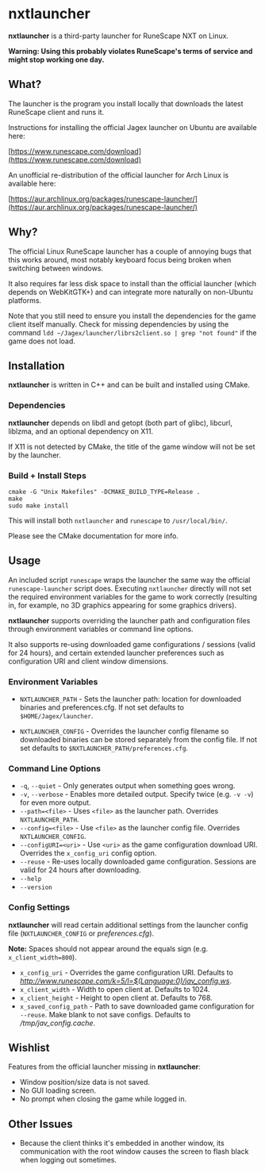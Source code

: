 # nxtlauncher

**nxtlauncher** is a third-party launcher for RuneScape NXT on Linux.

**Warning: Using this probably violates RuneScape's terms of service and might stop working one day.**

## What?

The launcher is the program you install locally that downloads the latest RuneScape client and runs it.

Instructions for installing the official Jagex launcher on Ubuntu are available here:

[https://www.runescape.com/download](https://www.runescape.com/download)

An unofficial re-distribution of the official launcher for Arch Linux is available here:

[https://aur.archlinux.org/packages/runescape-launcher/](https://aur.archlinux.org/packages/runescape-launcher/)

## Why?

The official Linux RuneScape launcher has a couple of annoying bugs that this works around, most notably keyboard focus being broken when switching between windows.

It also requires far less disk space to install than the official launcher (which depends on WebKitGTK+) and can integrate more naturally on non-Ubuntu platforms.

Note that you still need to ensure you install the dependencies for the game client itself manually. Check for missing dependencies by using the command `ldd ~/Jagex/launcher/librs2client.so | grep "not found"` if the game does not load.

## Installation

**nxtlauncher** is written in C++ and can be built and installed using CMake.

### Dependencies

**nxtlauncher** depends on libdl and getopt (both part of glibc), libcurl, liblzma, and an optional dependency on X11.

If X11 is not detected by CMake, the title of the game window will not be set by the launcher.

### Build + Install Steps

```
cmake -G "Unix Makefiles" -DCMAKE_BUILD_TYPE=Release .
make
sudo make install
```

This will install both `nxtlauncher` and `runescape` to `/usr/local/bin/`.

Please see the CMake documentation for more info.

## Usage

An included script `runescape` wraps the launcher the same way the official `runescape-launcher` script does. Executing `nxtlauncher` directly will not set the required environment variables for the game to work correctly (resulting in, for example, no 3D graphics appearing for some graphics drivers).

**nxtlauncher** supports overriding the launcher path and configuration files through environment variables or command line options.

It also supports re-using downloaded game configurations / sessions (valid for 24 hours), and certain extended launcher preferences such as configuration URI and client window dimensions.

### Environment Variables

* `NXTLAUNCHER_PATH` - Sets the launcher path: location for downloaded binaries and preferences.cfg. If not set defaults to `$HOME/Jagex/launcher`.

* `NXTLAUNCHER_CONFIG` - Overrides the launcher config filename so downloaded binaries can be stored separately from the config file. If not set defaults to `$NXTLAUNCHER_PATH/preferences.cfg`.

### Command Line Options

* `-q`, `--quiet` - Only generates output when something goes wrong.
* `-v`, `--verbose` - Enables more detailed output. Specify twice (e.g. `-v -v`) for even more output.
* `--path=<file>` - Uses `<file>` as the launcher path. Overrides `NXTLAUNCHER_PATH`.
* `--config=<file>` - Use `<file>` as the launcher config file. Overrides `NXTLAUNCHER_CONFIG`.
* `--configURI=<uri>` - Use `<uri>` as the game configuration download URI. Overrides the `x_config_uri` config option.
* `--reuse` - Re-uses locally downloaded game configuration. Sessions are valid for 24 hours after downloading.
* `--help`
* `--version`

### Config Settings

**nxtlauncher** will read certain additional settings from the launcher config file (`NXTLAUNCHER_CONFIG` or *preferences.cfg*).

**Note:** Spaces should not appear around the equals sign (e.g. `x_client_width=800`).

* `x_config_uri` - Overrides the game configuration URI. Defaults to *http://www.runescape.com/k=5/l=$(Language:0)/jav_config.ws*.
* `x_client_width` - Width to open client at. Defaults to 1024.
* `x_client_height` - Height to open client at. Defaults to 768.
* `x_saved_config_path` - Path to save downloaded game configuration for `--reuse`. Make blank to not save configs. Defaults to */tmp/jav_config.cache*.

## Wishlist

Features from the official launcher missing in **nxtlauncher**:

* Window position/size data is not saved.
* No GUI loading screen.
* No prompt when closing the game while logged in.

## Other Issues

* Because the client thinks it's embedded in another window, its communication with the root window causes the screen to flash black when logging out sometimes.

